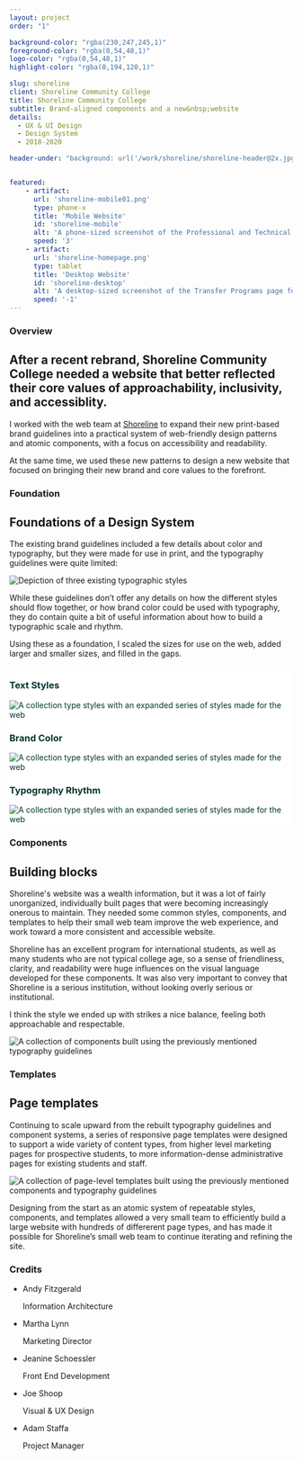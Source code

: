```yaml
---
layout: project
order: "1"

background-color: "rgba(230,247,245,1)"
foreground-color: "rgba(0,54,48,1)"
logo-color: "rgba(0,54,48,1)"
highlight-color: "rgba(0,194,120,1)"

slug: shoreline
client: Shoreline Community College
title: Shoreline Community College
subtitle: Brand-aligned components and a new&nbsp;website
details:
  - UX & UI Design
  - Design System
  - 2018-2020

header-under: "background: url('/work/shoreline/shoreline-header@2x.jpg') center center no-repeat; background-size:cover;"


featured: 
    - artifact: 
      url: 'shoreline-mobile01.png'
      type: phone-x
      title: 'Mobile Website'
      id: 'shoreline-mobile'
      alt: 'A phone-sized screenshot of the Professional and Technical Programs page for the Shoreline Community College website'
      speed: '3'
    - artifact:
      url: 'shoreline-homepage.png'
      type: tablet
      title: 'Desktop Website'
      id: 'shoreline-desktop'
      alt: 'A desktop-sized screenshot of the Transfer Programs page for the Shoreline Community College website'
      speed: '-1'
---
```

<div class="container project-container">

<div class="project-row grid">
    <div class="project-row-subtitle"><h3>Overview</h3></div>
    <div class="project-row-headline">
        <h2>After a recent rebrand, Shoreline Community College needed a website that better reflected their core values of approachability, inclusivity, and&nbsp;accessiblity.</h2>
    </div>
</div>

<div class="project-row grid">
    <div class="project-row-copy">
        <p>I worked with the web team at <a href="https://www.shoreline.edu" target="_blank">Shoreline</a> to expand their new print-based brand guidelines into a practical system of web-friendly design patterns and atomic components, with a focus on accessibility and readability.</p>
        <p>At the same time, we used these new patterns to design a new website that focused on bringing their new brand and core values to the forefront.</p>
    </div>
</div>

<div class="project-row grid">
    <div class="project-row-subtitle"><h3>Foundation</h3></div>
    <div class="project-row-copy">
        <h2>Foundations of a Design System</h2>
        <p>The existing brand guidelines included a few details about color and typography, but they were made for use in print, and the typography guidelines were quite limited:</p>
        <p><img src="/work/{{page.slug}}/shoreline-brandguidelines@2x.png" alt="Depiction of three existing typographic styles" /></p>
        <p>While these guidelines don’t offer any details on how the different styles should flow together, or how brand color could be used with typography, they do contain quite a bit of useful information about how to build a typographic scale and rhythm.</p>
        <p>Using these as a foundation, I scaled the sizes for use on the web, added larger and smaller sizes, and filled in the gaps.</p>
    </div>
</div>

</div>
<div style="background:white; color:rgba(0,54,48,1);padding-top:1px">
  <div class="container project-container">
    <div class="project-row grid">
      <div class="project-row-subtitle"><h3>Text Styles</h3></div>
      <div class="project-bigimage">
        <img src="/work/{{page.slug}}/shoreline-text-styles@2x.png" alt="A collection type styles with an expanded series of styles made for the web" />
      </div>
    </div>
    <div class="project-row grid">
      <div class="project-row-subtitle"><h3>Brand Color</h3></div>
      <div class="project-bigimage">
        <img src="/work/{{page.slug}}/shoreline-brand-color@2x.png" alt="A collection type styles with an expanded series of styles made for the web" />
      </div>
    </div>
    <div class="project-row grid">
      <div class="project-row-subtitle"><h3>Typography Rhythm</h3></div>
      <div class="project-bigimage">
        <img src="/work/{{page.slug}}/shoreline-typography-examples@2x.png" alt="A collection type styles with an expanded series of styles made for the web" />
      </div>
    </div>
  </div>
</div>
<div class="container project-container">
  <div class="project-row grid">
      <div class="project-row-subtitle"><h3>Components</h3></div>
      <div class="project-row-copy">
          <h2>Building blocks</h2>
          <p>Shoreline's website was a wealth information, but it was a lot of fairly unorganized, individually built pages that were becoming increasingly onerous to maintain. They needed some common styles, components, and templates to help their small web team improve the web experience, and work toward a more consistent and accessible website.</p>
          <p>Shoreline has an excellent program for international students, as well as many students who are not typical college age, so a sense of friendliness, clarity, and readability were huge influences on the visual language developed for these components. It was also very important to convey that Shoreline is a serious institution, without looking overly serious or institutional.</p>
          <p>I think the style we ended up with strikes a nice balance, feeling both approachable and respectable.</p>
      </div>
  </div>

  <div class="full-width">
    <img src="/work/{{page.slug}}/shoreline-components@2x.png" alt="A collection of components built using the previously mentioned typography guidelines" />
  </div>

<div class="project-row grid">
    <div class="project-row-subtitle"><h3>Templates</h3></div>
    <div class="project-row-copy">
        <h2>Page templates</h2>
        <p>Continuing to scale upward from the rebuilt typography guidelines and component systems, a series of responsive page templates were designed to support a wide variety of content types, from higher level marketing pages for prospective students, to more information-dense administrative pages for existing students and staff.</p>
    </div>
</div>

<div class="full-width">
  <img src="/work/{{page.slug}}/shoreline-pages@2x.jpg" alt="A collection of page-level templates built using the previously mentioned components and typography guidelines" />
</div>
<!-- TODO fill in some of the awkward gaps around the sides -->

<div class="project-row grid">
    <div class="project-row-copy">
        <p>Designing from the start as an atomic system of repeatable styles, components, and templates allowed a very small team to efficiently build a large website with hundreds of differerent page types, and has made it possible for Shoreline’s small web team to continue iterating and refining the site.</p>
    </div>
</div>

<div class="project-row grid">
    <div class="project-row-subtitle"><h3>Credits</h3></div>
    <div class="project-row-credits">
      <ul class="credits">
        <li class="credit">
          <p class="name">Andy Fitzgerald</p>
          <p class="role">Information Architecture</p>
        </li>
        <li class="credit">
          <p class="name">Martha Lynn</p>
          <p class="role">Marketing Director</p>
        </li>
        <li class="credit">
          <p class="name">Jeanine Schoessler</p>
          <p class="role">Front End Development</p>
        </li>
        <li class="credit">
          <p class="name">Joe Shoop</p>
          <p class="role">Visual & UX Design</p>
        </li>
        <li class="credit">
          <p class="name">Adam Staffa</p>
          <p class="role">Project Manager</p>
        </li>
      </ul>
      </div>
</div>
</div>